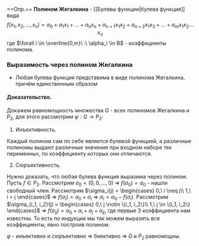 ==Опр.== **Полином Жегалкина** - [[Булевы функции|булева функция]] вида $$f(x_1, x_2, \dots, x_n) = \alpha_0 + \alpha_1x_1 + \dots + \alpha_nx_n + \alpha_{n+1}x_1x_2 + \alpha_{n+2}x_1x_3 + \dots + \alpha_mx_1x_2\dots x_n$$
где $\forall i \in \overline{0,m}\ :\ \alpha_i \in B$ - коэффициенты полинома.


### Выразимость через полином Жегалкина

- Любая булева функция представима в виде полинома Жегалкина, причём единственным образом

#### Доказательство.

Докажем равномощность множества $G$ - всех полиномов Жегалкина и $P_2$, для этого рассмотрим $\varphi : G \rightarrow P_2$:

1) Инъективность.

Каждый полином сам по себе является булевой функцией, а различные полиномы выдают различные значения при входном наборе тех переменных, по коэффициенту которых они отличаются.

2) Сюръективность.

Нужно доказать, что любая булева функция выразима через полином. Пусть $f \in P_2$. Рассмотрим $\sigma_0 = (0, 0, \dots, 0)$ $\Rightarrow$ $f(\sigma_0) = \alpha_0$ - нашли свободный член. Рассмотрим $\sigma_i(j) = \begin{cases} 0,\ i \neq j\\ 1,\ i = j \end{cases}$   $\Rightarrow$ $f(\sigma_i) = \alpha_0 + \alpha_i$  $\Rightarrow$ $\alpha_i = \alpha_0 - f(\sigma_i)$. Рассмотрим $\sigma_{i_1, i_2}(j) = \begin{cases} 0,\ j \notin \{i_1, i_2\}\\ 1,\ j \in \{i_1, i_2\} \end{cases}$  $\Rightarrow$  $f(\sigma_{ij}) = \alpha_0 + \alpha_i + \alpha_j + \alpha_{ij}$, где первые 3 коэффициента нам известны. То есть по индукции мы так можем выразить все коэффициенты, явно построив полином.

$\varphi$ - инъективно и сюръективно $\Rightarrow$ биективно  $\Rightarrow$ $G$ и $P_2$ равномощны.